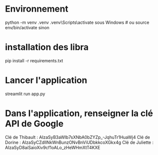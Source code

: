 # Environnement
python -m venv .venv
.venv\Scripts\activate sous Windows # ou source env/bin/activate sinon

# installation des libra
pip install -r requirements.txt
<!-- pip install google-generativeai==0.4.0 -->

<!-- Configurez votre clé API Google AI dans une variable d'environnement :
export GOOGLE_API_KEY="votre_clé_api"
export GOOGLE_API_KEY="AIzaSyB3aWlb7sXNbA0bZYZp_-JqhuTr1HuaWj4" -->

# Lancer l'application
streamlit run app.py

# Dans l'application, renseigner la clé API de Google
Clé de Thibault : AIzaSyB3aWlb7sXNbA0bZYZp_-JqhuTr1HuaWj4
Clé de Dorine : AIzaSyCZdIINkWnBunzONvBnViUDbkkcoXGkx4g
Clé de Juliette : AIzaSyD8aiSaioXiv9cf1oALo_zHeWHmXtT4KXE